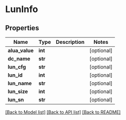 # LunInfo

## Properties
Name | Type | Description | Notes
------------ | ------------- | ------------- | -------------
**alua_value** | **int** |  | [optional] 
**dc_name** | **str** |  | [optional] 
**lun_cfg** | **str** |  | [optional] 
**lun_id** | **int** |  | [optional] 
**lun_name** | **str** |  | [optional] 
**lun_size** | **int** |  | [optional] 
**lun_sn** | **str** |  | [optional] 

[[Back to Model list]](../README.md#documentation-for-models) [[Back to API list]](../README.md#documentation-for-api-endpoints) [[Back to README]](../README.md)


